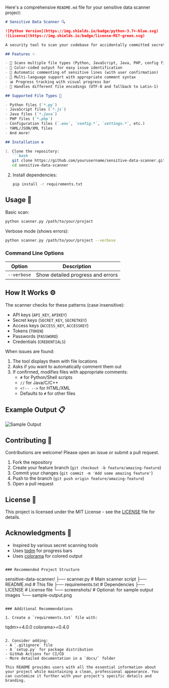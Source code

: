Here's a comprehensive `README.md` file for your sensitive data scanner project:

```markdown
# Sensitive Data Scanner 🔍

![Python Version](https://img.shields.io/badge/python-3.7+-blue.svg)
![License](https://img.shields.io/badge/license-MIT-green.svg)

A security tool to scan your codebase for accidentally committed secrets, API keys, and other sensitive data with automatic fixing capability.

## Features ✨

- 🔎 Scans multiple file types (Python, JavaScript, Java, PHP, config files, etc.)
- 🎨 Color-coded output for easy issue identification
- 📝 Automatic commenting of sensitive lines (with user confirmation)
- 🚀 Multi-language support with appropriate comment syntax
- 📊 Progress tracking with visual progress bar
- 🔄 Handles different file encodings (UTF-8 and fallback to Latin-1)

## Supported File Types 📂

- Python files (`*.py`)
- JavaScript files (`*.js`)
- Java files (`*.java`)
- PHP files (`*.php`)
- Configuration files (`.env`, `config.*`, `settings.*`, etc.)
- YAML/JSON/XML files
- And more!

## Installation ⚙️

1. Clone the repository:
   ```bash
   git clone https://github.com/yourusername/sensitive-data-scanner.git
   cd sensitive-data-scanner
   ```

2. Install dependencies:
   ```bash
   pip install -r requirements.txt
   ```

## Usage 🚀

Basic scan:
```bash
python scanner.py /path/to/your/project
```

Verbose mode (shows errors):
```bash
python scanner.py /path/to/your/project --verbose
```

### Command Line Options
| Option      | Description                          |
|-------------|--------------------------------------|
| `--verbose` | Show detailed progress and errors    |

## How It Works ⚙️

The scanner checks for these patterns (case insensitive):
- API keys (`API_KEY`, `APIKEY`)
- Secret keys (`SECRET_KEY`, `SECRETKEY`)
- Access keys (`ACCESS_KEY`, `ACCESSKEY`)
- Tokens (`TOKEN`)
- Passwords (`PASSWORD`)
- Credentials (`CREDENTIALS`)

When issues are found:
1. The tool displays them with file locations
2. Asks if you want to automatically comment them out
3. If confirmed, modifies files with appropriate comments:
   - `#` for Python/Shell scripts
   - `//` for Java/C/C++
   - `<!-- -->` for HTML/XML
   - Defaults to `#` for other files

## Example Output 📋

![Sample Output](screenshots/sample-output.png)

## Contributing 🤝

Contributions are welcome! Please open an issue or submit a pull request.

1. Fork the repository
2. Create your feature branch (`git checkout -b feature/amazing-feature`)
3. Commit your changes (`git commit -m 'Add some amazing feature'`)
4. Push to the branch (`git push origin feature/amazing-feature`)
5. Open a pull request

## License 📄

This project is licensed under the MIT License - see the [LICENSE](LICENSE) file for details.

## Acknowledgments 🙏

- Inspired by various secret scanning tools
- Uses [tqdm](https://github.com/tqdm/tqdm) for progress bars
- Uses [colorama](https://github.com/tartley/colorama) for colored output
```

### Recommended Project Structure

```
sensitive-data-scanner/
├── scanner.py           # Main scanner script
├── README.md           # This file
├── requirements.txt    # Dependencies
├── LICENSE             # License file
└── screenshots/        # Optional: for sample output images
    └── sample-output.png
```

### Additional Recommendations

1. Create a `requirements.txt` file with:
```
tqdm>=4.0.0
colorama>=0.4.0
```

2. Consider adding:
- A `.gitignore` file
- A `setup.py` for package distribution
- GitHub Actions for CI/CD
- More detailed documentation in a `docs/` folder

This README provides users with all the essential information about your project while maintaining a clean, professional appearance. You can customize it further with your project's specific details and branding.
